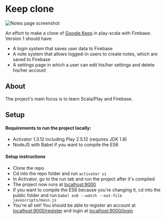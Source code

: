 # Keep clone

![Notes page screenshot](https://github.com/rafaelklaessen/keep-clone/raw/master/screenshots/notes.jpg "Notes page")

An effort to make a clone of [Google Keep](https://keep.google.com) in play-scala with Firebase.
Version 1 should have:

- A login system that saves user data to Firebase
- A note system that allows logged-in users to create notes, which are saved to Firebase
- A settings page in which a user can edit his/her settings and delete his/her account

## About
The project's main focus is to learn Scala/Play and Firebase.

## Setup

#### Requirements to run the project locally:
- Activator 1.3.12 including Play 2.5.12 (requires JDK 1.8)
- NodeJS with Babel if you want to compile the ES6

#### Setup instructions
- Clone the repo
- Cd into the repo folder and run `activator ui`
- In Activator, go to the run tab and run the project after it's compiled
- The project now runs at [localhost:9000](http://localhost:9000)
- If you want to compile the ES6 because you're changing it, cd into the public folder and run `babel es6 --watch --out-file javascripts/main.js`
- You're all set! You should be able to register an account at [localhost:9000/register](http://localhost:9000/register) and login at [localhost:9000/login](http://localhost:9000/login)
